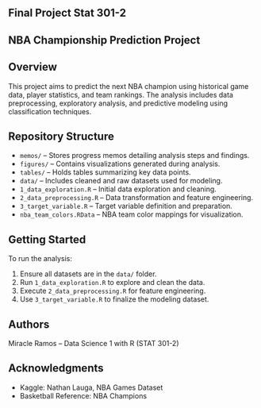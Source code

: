 ## Final Project Stat 301-2

## NBA Championship Prediction Project

## Overview
This project aims to predict the next NBA champion using historical game data, player statistics, and team rankings. The analysis includes data preprocessing, exploratory analysis, and predictive modeling using classification techniques.

## Repository Structure
- `memos/` – Stores progress memos detailing analysis steps and findings.
- `figures/` – Contains visualizations generated during analysis.
- `tables/` – Holds tables summarizing key data points.
- `data/` – Includes cleaned and raw datasets used for modeling.
- `1_data_exploration.R` – Initial data exploration and cleaning.
- `2_data_preprocessing.R` – Data transformation and feature engineering.
- `3_target_variable.R` – Target variable definition and preparation.
- `nba_team_colors.RData` – NBA team color mappings for visualization.

## Getting Started
To run the analysis:
1. Ensure all datasets are in the `data/` folder.
2. Run `1_data_exploration.R` to explore and clean the data.
3. Execute `2_data_preprocessing.R` for feature engineering.
4. Use `3_target_variable.R` to finalize the modeling dataset.

## Authors
Miracle Ramos – Data Science 1 with R (STAT 301-2)

## Acknowledgments
- Kaggle: Nathan Lauga, NBA Games Dataset
- Basketball Reference: NBA Champions
